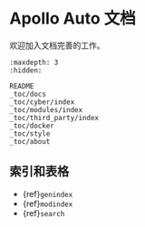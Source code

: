 # Apollo Auto 文档

欢迎加入文档完善的工作。

```{toctree}
:maxdepth: 3
:hidden:

README
_toc/docs
_toc/cyber/index
_toc/modules/index
_toc/third_party/index
_toc/docker
_toc/style
_toc/about
```

## 索引和表格

* {ref}`genindex`
* {ref}`modindex`
* {ref}`search`
